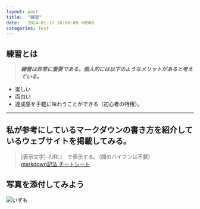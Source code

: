 ```yaml
---
layout: post
title:  "練習"
date:   2024-01-17 18:00:00 +0900
categories: Test
---
```

## 練習とは

> ***練習は非常に重要である。個人的には以下のようなメリットがあると考えている。***
-  楽しい
-  面白い
-  達成感を手軽に味わうことができる（初心者の特権）。
***  
## 私が参考にしているマークダウンの書き方を紹介しているウェブサイトを掲載してみる。 

> [表示文字]-(URL)　で表示する。（間のハイフンは不要）  
> [markdown記法 チートシート](https://gist.github.com/mignonstyle/083c9e1651d7734f84c99b8cf49d57fa)

## 写真を添付してみよう
![いずも]({{site.baseurl}}/aseets/2023/PC290346.jpg)  

